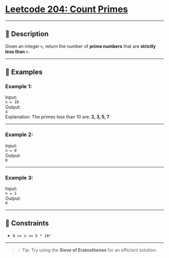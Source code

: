 # [Leetcode 204: Count Primes](https://leetcode.com/problems/count-primes/description/)

---

## 📘 Description

Given an integer `n`, return the number of **prime numbers** that are **strictly less than** `n`.

---

## 🧪 Examples

### Example 1:
Input:  
`n = 10`  
Output:  
`4`  
Explanation: The primes less than 10 are: **2, 3, 5, 7**

---

### Example 2:
Input:  
`n = 0`  
Output:  
`0`

---

### Example 3:
Input:  
`n = 1`  
Output:  
`0`

---

## 🧾 Constraints

- `0 <= n <= 5 * 10⁶`

---

> 💡 Tip: Try using the **Sieve of Eratosthenes** for an efficient solution.

